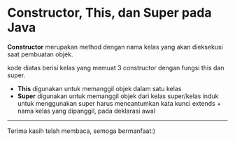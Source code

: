 # **Constructor, This, dan Super pada Java**
**Constructor** merupakan method dengan nama kelas yang akan dieksekusi saat pembuatan objek.

kode diatas berisi kelas yang memuat 3 constructor dengan fungsi this dan super. <br>
* **This** digunakan untuk memanggil objek dalam satu kelas <br>
* **Super** digunakan untuk memanggil objek dari kelas super/kelas induk <br>
untuk menggunakan super harus mencantumkan kata kunci extends + nama kelas yang dipanggil, pada deklarasi awal


***
Terima kasih telah membaca, semoga bermanfaat:)
